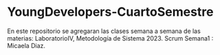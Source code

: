 # YoungDevelopers-CuartoSemestre
En este repositorio se agregaran las clases semana a semana de las materias: LaboratorioIV, Metodología de Sistema 2023.
Scrum  Semana1 : Micaela Diaz.

